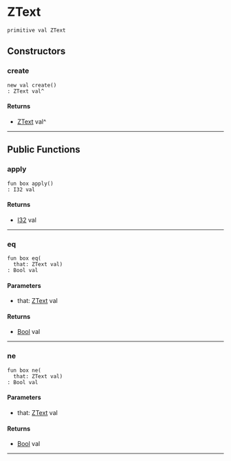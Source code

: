 # ZText

```pony
primitive val ZText
```

## Constructors

### create

```pony
new val create()
: ZText val^
```

#### Returns

* [ZText](.-compression-ZText) val^

---

## Public Functions

### apply

```pony
fun box apply()
: I32 val
```

#### Returns

* [I32](builtin-I32) val

---

### eq

```pony
fun box eq(
  that: ZText val)
: Bool val
```
#### Parameters

*   that: [ZText](.-compression-ZText) val

#### Returns

* [Bool](builtin-Bool) val

---

### ne

```pony
fun box ne(
  that: ZText val)
: Bool val
```
#### Parameters

*   that: [ZText](.-compression-ZText) val

#### Returns

* [Bool](builtin-Bool) val

---

